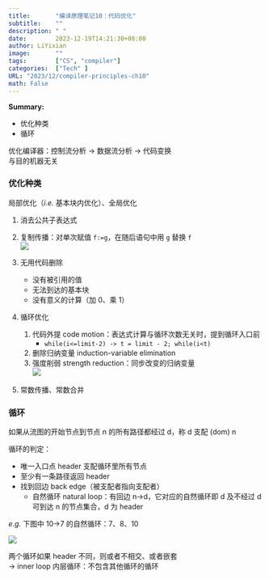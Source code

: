 ```yaml
---
title:       "编译原理笔记10：代码优化"
subtitle:    ""
description: " "
date:        2023-12-19T14:21:30+08:00
author: LiYixian
image:       ""
tags:        ["CS", "compiler"]
categories:  ["Tech" ]
URL: "2023/12/compiler-principles-ch10"
math: False
---
```


**Summary:**
- 优化种类
- 循环

优化编译器：控制流分析 -> 数据流分析 -> 代码变换  
与目的机器无关  

### 优化种类

局部优化（*i.e.* 基本块内优化）、全局优化

1. 消去公共子表达式  
2. 复制传播：对单次赋值 `f:=g`，在随后语句中用 `g` 替换 `f`  
![](/img/复制传播.png)

3. 无用代码删除
	- 没有被引用的值
	- 无法到达的基本块
	- 没有意义的计算（加 0、乘 1）
4. 循环优化
	1. 代码外提 code motion：表达式计算与循环次数无关时，提到循环入口前
		- `while(i<=limit-2) -> t = limit - 2; while(i<t)`
	2. 删除归纳变量 induction-variable elimination
	3. 强度削弱 strength reduction：同步改变的归纳变量  
	![](/img/强度削弱.png)
5. 常数传播、常数合并

### 循环

如果从流图的开始节点到节点 n 的所有路径都经过 d，称 d 支配 (dom) n  

循环的判定：  
- 唯一入口点 header 支配循环里所有节点
- 至少有一条路径返回 header
- 找到回边 back edge（被支配者指向支配者）
	- 自然循环 natural loop：有回边 n->d，它对应的自然循环即 d 及不经过 d 可到达 n 的节点集合，d 为 header  

*e.g.* 下图中 10->7 的自然循环：7、8、10

![](/img/自然循环.png)

两个循环如果 header 不同，则或者不相交、或者嵌套  
-> inner loop 内层循环：不包含其他循环的循环
